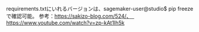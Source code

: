 requirements.txtにいれるバージョンは、sagemaker-user@studio$ pip freezeで確認可能。
参考：https://sakizo-blog.com/524/、　https://www.youtube.com/watch?v=zp-kAt1Ih5k
